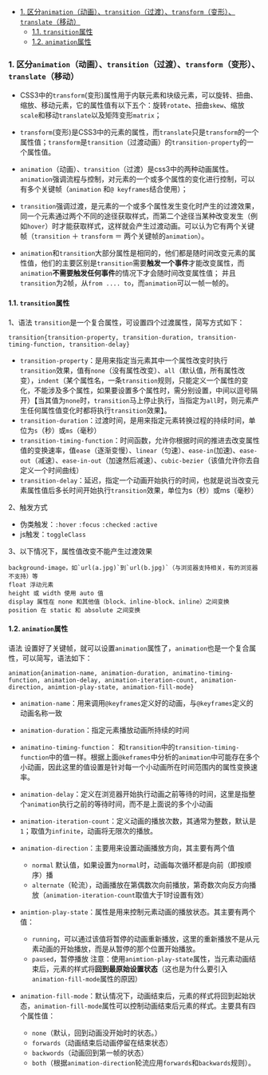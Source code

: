 - [1. 区分`animation`（动画）、`transition`（过渡）、`transform`（变形）、`translate`（移动）](#1-区分animation动画transition过渡transform变形translate移动)
  - [1.1. `transition`属性](#11-transition属性)
  - [1.2. `animation`属性](#12-animation属性)

### 1. 区分`animation`（动画）、`transition`（过渡）、`transform`（变形）、`translate`（移动）

 - CSS3中的`transform`(变形)属性用于内联元素和块级元素，可以旋转、扭曲、缩放、移动元素，它的属性值有以下五个：旋转`rotate`、扭曲`skew`、缩放`scale`和移动`translate`以及矩阵变形`matrix`；
 - `transform`(变形)是CSS3中的元素的属性，而`translate`只是`transform`的一个属性值；`transform`是`transition`（过渡动画）的`transition-property`的一个属性值。
 - `animation`（动画）、`transition`（过渡）是css3中的两种动画属性。`animation`强调流程与控制，对元素的一个或多个属性的变化进行控制，可以有多个关键帧（`animation` 和`@ keyframes`结合使用）；
 - `transition`强调过渡，是元素的一个或多个属性发生变化时产生的过渡效果，同一个元素通过两个不同的途径获取样式，而第二个途径当某种改变发生（例如`hover`）时才能获取样式，这样就会产生过渡动画。可以认为它有两个关键帧（`transition` ＋ `transform` ＝ 两个关键帧的`animation`）。


- `animation`和`transition`大部分属性是相同的，他们都是随时间改变元素的属性值，他们的主要区别是`transition`需要**触发一个事件**才能改变属性，而`animation`**不需要触发任何事件**的情况下才会随时间改变属性值；
并且`transition`为2帧，从`from .... to`，而`animation`可以一帧一帧的。



#### 1.1. `transition`属性

1、语法
`transition`是一个复合属性，可设置四个过渡属性，简写方式如下：

```
transition{transition-property, transition-duration, transition-timing-function, transition-delay}
```
- `transition-property`：是用来指定当元素其中一个属性改变时执行`transition`效果，值有`none`（没有属性改变）、`all`（默认值，所有属性改变），`indent`（某个属性名，一条`transition`规则，只能定义一个属性的变化，不能涉及多个属性，如果要设置多个属性时，需分别设置，中间以逗号隔开）【当其值为`none`时，`transition`马上停止执行，当指定为`all`时，则元素产生任何属性值变化时都将执行`transition`效果】。
- `transition-duration`：过渡时间，是用来指定元素转换过程的持续时间，单位为`s`（秒）或`ms`（毫秒）
- `transition-timing-function`：时间函数，允许你根据时间的推进去改变属性值的变换速率，值`ease`（逐渐变慢）、`linear`（匀速）、`ease-in`(加速)、`ease-out`（减速）、`ease-in-out`（加速然后减速）、`cubic-bezier`（该值允许你去自定义一个时间曲线）
- `transition-delay`：延迟，指定一个动画开始执行的时间，也就是说当改变元素属性值后多长时间开始执行`transition`效果，单位为s（秒）或ms（毫秒）

2、触发方式
- 伪类触发：`:hover` `:focus` `:checked` `:active`
- js触发：`toggleClass`

3、以下情况下，属性值改变不能产生过渡效果
```
background-image，如`url(a.jpg)`到`url(b.jpg)`（与浏览器支持相关，有的浏览器不支持）等
float 浮动元素
height 或 width 使用 auto 值
display 属性在 none 和其他值（block、inline-block、inline）之间变换
position 在 static 和 absolute 之间变换
```



#### 1.2. `animation`属性
语法
设置好了关键帧，就可以设置`animation`属性了，`animation`也是一个复合属性，可以简写，语法如下：

```
animation{animation-name, animation-duration, animatino-timing-function, animation-delay, animation-iteration-count, animation-direction, animtion-play-state, animation-fill-mode}
```

- `animation-name`：用来调用`@keyframes`定义好的动画，与`@keyframes`定义的动画名称一致
- `animation-duration`：指定元素播放动画所持续的时间
- `animatino-timing-function`： 和`transition`中的`transition-timing-function`中的值一样。根据上面`@keframes`中分析的`animation`中可能存在多个小动画，因此这里的值设置是针对每一个小动画所在时间范围内的属性变换速率。
- `animation-delay`：定义在浏览器开始执行动画之前等待的时间，这里是指整个`animation`执行之前的等待时间，而不是上面说的多个小动画
- `animation-iteration-count`：定义动画的播放次数，其通常为整数，默认是`1`；取值为`infinite`，动画将无限次的播放。
- `animation-direction`：主要用来设置动画播放方向，其主要有两个值
  - `normal` 默认值，如果设置为`normal`时，动画每次循环都是向前（即按顺序）播
  - `alternate`（轮流），动画播放在第偶数次向前播放，第奇数次向反方向播放（`animation-iteration-count`取值大于1时设置有效）
  
- `animtion-play-state`：属性是用来控制元素动画的播放状态。其主要有两个值：

  - `running`，可以通过该值将暂停的动画重新播放，这里的重新播放不是从元素动画的开始播放，而是从暂停的那个位置开始播放。
  - `paused`，暂停播放
注意：使用`animtion-play-state`属性，当元素动画结束后，元素的样式将**回到最原始设置状态**（这也是为什么要引入`animation-fill-mode`属性的原因）

- `animation-fill-mode`：默认情况下，动画结束后，元素的样式将回到起始状态，`animation-fill-mode`属性可以控制动画结束后元素的样式。主要具有四个属性值：
  - `none`（默认，回到动画没开始时的状态。）
  - `forwards`（动画结束后动画停留在结束状态）
  - `backwords`（动画回到第一帧的状态）
  - `both`（根据`animation-direction`轮流应用`forwards`和`backwards`规则）。
